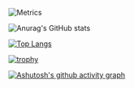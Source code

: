 ![Metrics](https://metrics.lecoq.io/youngkawhi?template=classic&base=header%2C%20activity%2C%20community%2C%20repositories%2C%20metadata&base.indepth=false&base.hireable=false&base.skip=false&config.timezone=Asia%2FShanghai)

![Anurag's GitHub stats](https://github-readme-stats.vercel.app/api?username=youngkawhi&show_icons=true&theme=radical)

[![Top Langs](https://github-readme-stats.vercel.app/api/top-langs/?username=youngkawhi&layout=compact)](https://github.com/anuraghazra/github-readme-stats)

[![trophy](https://github-profile-trophy.vercel.app/?username=youngkawhi&theme=onedark)](https://github.com/ryo-ma/github-profile-trophy)

[![Ashutosh's github activity graph](https://github-readme-activity-graph.vercel.app/graph?username=youngkawhi&theme=react-dark)](https://github.com/youngkawhi/github-readme-activity-graph)









